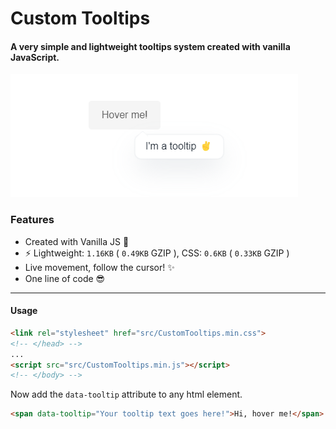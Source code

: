 # Custom Tooltips
#### A very simple and lightweight tooltips system created with vanilla JavaScript.

![Screenshot](screenshot.png)

### Features
* Created with Vanilla JS 🌈
* ⚡ Lightweight: `1.16KB` ( `0.49KB` GZIP ), CSS: `0.6KB` ( `0.33KB` GZIP )
* Live movement, follow the cursor! ✨
* One line of code 😎
___

#### Usage
```html
<link rel="stylesheet" href="src/CustomTooltips.min.css">
<!-- </head> -->
...
<script src="src/CustomTooltips.min.js"></script>
<!-- </body> -->
```

Now add the `data-tooltip` attribute to any html element.
```html
<span data-tooltip="Your tooltip text goes here!">Hi, hover me!</span>
```
